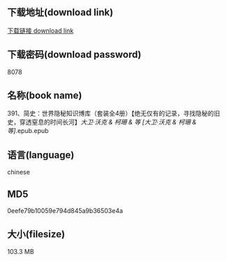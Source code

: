 ## 下载地址(download link)
[下载链接 download link](https://voluble-croquembouche-d321dc.netlify.app/?s=391%E3%80%81%E7%AE%80%E5%8F%B2%EF%BC%9A%E4%B8%96%E7%95%8C%E9%9A%90%E7%A7%98%E7%9F%A5%E8%AF%86%E5%8D%9A%E5%BA%93%EF%BC%88%E5%A5%97%E8%A3%85%E5%85%A84%E5%86%8C%EF%BC%89%E3%80%90%E7%BB%9D%E6%97%A0%E4%BB%85%E6%9C%89%E7%9A%84%E8%AE%B0%E5%BD%95%EF%BC%8C%E5%AF%BB%E6%89%BE%E9%9A%90%E7%A7%98%E7%9A%84%E6%97%A7%E5%8F%B2%EF%BC%8C%E7%A9%BF%E9%80%8F%E7%AA%92%E6%81%AF%E7%9A%84%E6%97%B6%E9%97%B4%E9%95%BF%E6%B2%B3%E3%80%91_%E5%A4%A7%E5%8D%AB%C2%B7%E6%B2%83%E5%85%8B+%26+%E6%9F%AF%E7%8F%8A+%26+%E7%AD%89+%5B%E5%A4%A7%E5%8D%AB%C2%B7%E6%B2%83%E5%85%8B+%26+%E6%9F%AF%E7%8F%8A+%26+%E7%AD%89%5D_.epub)

## 下载密码(download password)
8078

## 名称(book name)
391、简史：世界隐秘知识博库（套装全4册）【绝无仅有的记录，寻找隐秘的旧史，穿透窒息的时间长河】_大卫·沃克 & 柯珊 & 等 [大卫·沃克 & 柯珊 & 等]_.epub.epub

## 语言(language)
chinese

## MD5
0eefe79b10059e794d845a9b36503e4a

## 大小(filesize)
103.3 MB
